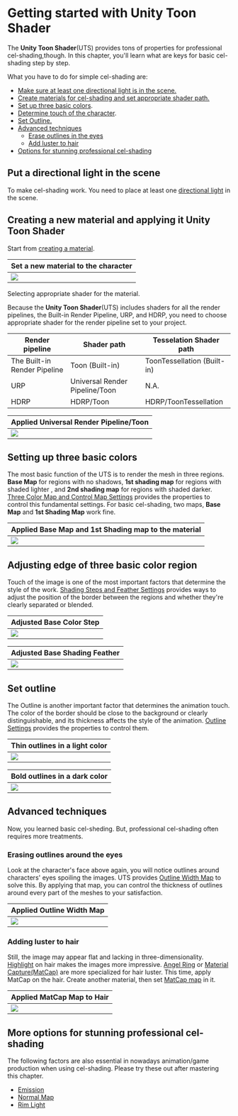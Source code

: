 # Getting started with Unity Toon Shader

The **Unity Toon Shader**(UTS) provides tons of properties for professional cel-shading,though. In this chapter, you'll learn what are keys for basic cel-shading step by step. 

What you have to do for simple cel-shading are:
* [Make sure at least one directional light is in the scene.](#put-a-directional-light-in-the-scene)
* [Create materials for cel-shading and set appropriate shader path.](#creating-a-new-material-and-applying-it-unity-toon-shader)
* [Set up three basic colors](#setting-up-three-basic-colors).
* [Determine touch of the character](#adjusting-edge-of-three-basic-color-region).
* [Set Outline.](#set-outline)
* [Advanced techniques](#advanced-techniques)
  * [Erase outlines in the eyes](#erasing-outlines-around-the-eyes)
  * [Add luster to hair](#adding-luster-to-hair)
* [Options for stunning professional cel-shading](#more-options-for-stunning-professional-cel-shading)


## Put a directional light in the scene
To make cel-shading work. You need to place at least one [directional light](https://docs.unity3d.com/2022.2/Documentation/Manual/Lighting.html) in the scene.

## Creating a new material and applying it Unity Toon Shader

Start from [creating a material](https://docs.unity3d.com/2022.2/Documentation/Manual/materials-introduction.html).

| Set a new material to the character | 
| --- | 
| <img src="images/UrpLitMaterial.png"> | 

Selecting appropriate shader for the material. 

Because the **Unity Toon Shader**(UTS) includes shaders for all the render pipelines, the Built-in Render Pipeline, URP, and HDRP, you need to choose appropriate shader for the render pipeline set to your project.

| Render pipeline | Shader path | Tesselation Shader path |
|----|----|----|
|The Built-in Render Pipeline | Toon (Built-in) | ToonTessellation (Built-in) |
|URP | Universal Render Pipeline/Toon | N.A. |
|HDRP | HDRP/Toon | HDRP/ToonTessellation

| Applied Universal Render Pipeline/Toon | 
| --- | 
| <img src="images/AppliedUTS.png"> | 

## Setting up three basic colors

The most basic function of the UTS is to render the mesh in three regions. **Base Map** for regions with no shadows, **1st shading map** for regions with shaded lighter , and **2nd shading map** for regions with shaded darker. [Three Color Map and Control Map Settings](Basic.md) provides the properties to control this fundamental settings. For basic cel-shading, two maps, **Base Map** and **1st Shading Map** work fine.

| Applied Base Map and 1st Shading map to the material | 
| --- | 
| <img src="images/AppliedTextures.png"> | 




## Adjusting edge of three basic color region

Touch of the image is one of the most important factors that determine the style of the work. [Shading Steps and Feather Settings](ShadingStepAndFeather.md) provides  ways to adjust the position of the border between the regions and whether they're clearly separated or blended.

| Adjusted Base Color Step | 
| --- | 
|<img src="images/WithoutOutline.png">  | 

| Adjusted Base Shading Feather | 
| --- | 
| <img src="images/AdjustingFeather.png">  | 

## Set outline
The Outline is another important factor that determines the animation touch. The color of the border should be close to the background or clearly distinguishable, and its thickness affects the style of the animation. [Outline Settings](Outline.md) provides the properties to control them.

| Thin outlines in a light color | 
| --- | 
| <img src="images/ThinOutline2.png" >  | 

| Bold outlines in a dark color | 
| --- | 
| <img src="images/BoldOutline2.png" >  | 

## Advanced techniques
Now, you  learned basic cel-sheding. But, professional cel-shading often requires more treatments.

### Erasing outlines around the eyes
Look at the character's face above again, you will notice outlines around characters' eyes spoiling the images. UTS provides  [Outline Width Map](Outline.md#outline-width-map) to solve this. By applying that map, you can control the thickness of outlines around every part of the meshes to your satisfaction.

| Applied Outline Width Map | 
| --- | 
| <img src="images/OutlineWidthMap3.png">  | 


### Adding luster to hair
Still, the image may appear flat and lacking in three-dimensionality.
[Highlight](Highlight.md) on hair makes the images more impressive. 
[Angel Ring](AngelRing.md) or [Material Capture(MatCap)](MatCap.md) are more specialized for hair luster. This time, apply MatCap on the hair. Create another material, then set [MatCap map](MatCap.md#matcap-map) in it.

| Applied MatCap Map to Hair | 
| --- | 
| <img src="images/Luster3.png">  | 



## More options for stunning professional cel-shading
The following factors are also essential in nowadays animation/game production when using cel-shading. Please try these out after mastering this chapter.

* [Emission](Emission.md)
* [Normal Map](NormalMap.md)
* [Rim Light](Rimlight.md)

